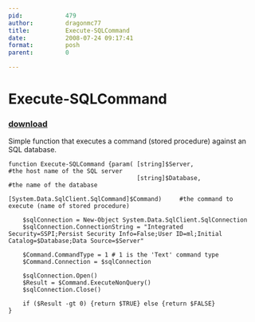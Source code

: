```yaml
---
pid:            479
author:         dragonmc77
title:          Execute-SQLCommand
date:           2008-07-24 09:17:41
format:         posh
parent:         0

---
```


# Execute-SQLCommand

### [download](//scripts/479.ps1)

Simple function that executes a command (stored procedure) against an SQL database.

```posh
function Execute-SQLCommand {param(	[string]$Server,								#the host name of the SQL server
									[string]$Database,								#the name of the database
									[System.Data.SqlClient.SqlCommand]$Command)		#the command to execute (name of stored procedure)

	$sqlConnection = New-Object System.Data.SqlClient.SqlConnection
	$sqlConnection.ConnectionString = "Integrated Security=SSPI;Persist Security Info=False;User ID=ml;Initial Catalog=$Database;Data Source=$Server"
	
	$Command.CommandType = 1 # 1 is the 'Text' command type
	$Command.Connection = $sqlConnection
	
	$sqlConnection.Open()
	$Result = $Command.ExecuteNonQuery()
	$sqlConnection.Close()
	
	if ($Result -gt 0) {return $TRUE} else {return $FALSE}
}
```
